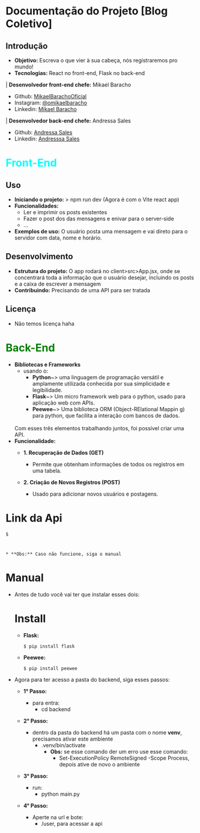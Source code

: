 # Documentação do Projeto [Blog Coletivo]

## Introdução
* **Objetivo:** Escreva o que vier à sua cabeça, nós registraremos pro mundo!
* **Tecnologias:** React no front-end, Flask no back-end

| **Desenvolvedor front-end chefe:** Mikael Baracho

- Github: <a href='https://github.com/MikaelBarachoOficial'>MikaelBarachoOficial</a>
- Instagram: <a href='https://www.instagram.com/omikaelbaracho/'>@omikaelbaracho</a>
- Linkedin: <a href="https://www.linkedin.com/in/mikael-baracho-9190571b2/">Mikael Baracho</a>

| **Desenvolvedor back-end chefe:**  Andressa Sales

- Github: <a href="https://github.com/AndressaSales"> Andressa Sales</a>
- Linkedin: <a href="https://www.linkedin.com/in/andressa-sales-04553a281/">Andresssa Sales</a>


<h1 style="color: cyan"> Front-End </h1>

## Uso
* **Iniciando o projeto:** > npm run dev (Agora é com o Vite react app)
* **Funcionalidades:**
    * Ler e imprimir os posts existentes
    * Fazer o post dos das mensagens e enivar para o server-side
    * ...
* **Exemplos de uso:** O usuário posta uma mensagem e vai direto para o servidor com data, nome e horário.

## Desenvolvimento
* **Estrutura do projeto:** O app rodará no client>src>App.jsx, onde se concentrará toda a informação que o usuário desejar, incluindo os posts e a caixa de escrever a mensagem
* **Contribuindo:** Precisando de uma API para ser tratada

## Licença
* Não temos licença haha

<h1 style="color: green"> Back-End </h1>

* **Bibliotecas e Frameworks**
    * usando o:
        * **Python**~> uma linguagem de programação versátil e amplamente utilizada conhecida por sua simplicidade e legibilidade. 
        * **Flask**~> Um micro framework web para o python, usado para aplicação web com APIs. 
        * **Peewee**~> Uma biblioteca ORM (Object-RElational Mappin  g) para python, que facilita a interação com bancos de dados.
        <br/>
    Com esses três elementos trabalhando juntos, foi possível criar uma API.
* **Funcionalidade:**
    * **1. Recuperação de Dados (GET)**
        * Permite que obtenham informações de todos os registros em uma tabela.

    * **2. Criação de Novos Registros (POST)**
        * Usado para adicionar novos usuários e postagens.


# Link da Api

    $ 
#
    * **Obs:** Caso não funcione, siga o manual

# Manual

* Antes de tudo você vai ter que instalar esses dois:
    # Install
    * **Flask:** 
        ```
       $ pip install flask
       ```
    * **Peewee:**
        ```
        $ pip install peewee
        ```

* Agora para ter acesso a pasta do backend, siga esses passos:

    * **1° Passo:**
        * para entra:
            * cd backend
            
    * **2° Passo:**
        * dentro da pasta do backend há um pasta com o nome **venv**, precisamos ativar este ambiente
            * .venv/bin/activate
                * **Obs:** se esse comando der um erro use esse comando: 
                    * Set-ExecutionPolicy RemoteSigned -Scope Process, depois ative de novo o ambiente
    * **3° Passo:**
        * run:
            * python main.py
    * **4° Passo:**
        * Aperte na url e bote:
            * /user, para acessar a api
